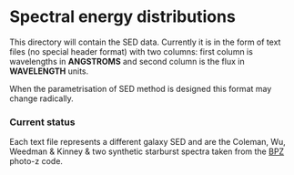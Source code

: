 # Spectral energy distributions

This directory will contain the SED data. Currently it is in the form of text files (no special header format)
with two columns: first column is wavelengths in **ANGSTROMS** and second column is the flux in **WAVELENGTH**
units.

When the parametrisation of SED method is designed this format may change radically.


### Current status

Each text file represents a different galaxy SED and are the Coleman, Wu, Weedman & Kinney & two synthetic
starburst spectra taken from the [BPZ](http://www.stsci.edu/~dcoe/BPZ/) photo-z code.
